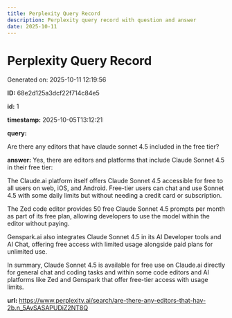 ```yaml
---
title: Perplexity Query Record
description: Perplexity query record with question and answer
date: 2025-10-11
---
```


# Perplexity Query Record

Generated on: 2025-10-11 12:19:56

**ID:** 68e2d125a3dcf22f714c84e5

**id:** 1

**timestamp:** 2025-10-05T13:12:21

**query:**

Are there any editors that have claude sonnet 4.5 included in the free tier?

**answer:** Yes, there are editors and platforms that include Claude Sonnet 4.5 in their free tier:

The Claude.ai platform itself offers Claude Sonnet 4.5 accessible for free to all users on web, iOS, and Android. Free-tier users can chat and use Sonnet 4.5 with some daily limits but without needing a credit card or subscription.

The Zed code editor provides 50 free Claude Sonnet 4.5 prompts per month as part of its free plan, allowing developers to use the model within the editor without paying.

Genspark.ai also integrates Claude Sonnet 4.5 in its AI Developer tools and AI Chat, offering free access with limited usage alongside paid plans for unlimited use.

In summary, Claude Sonnet 4.5 is available for free use on Claude.ai directly for general chat and coding tasks and within some code editors and AI platforms like Zed and Genspark that offer free-tier access with usage limits.

**url:** https://www.perplexity.ai/search/are-there-any-editors-that-hav-2b.n_5AvSASAPUDiZ2NT8Q

